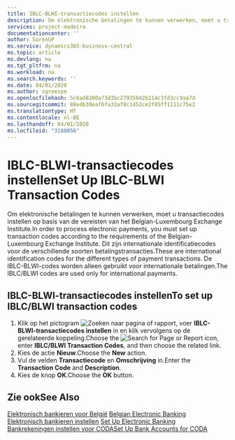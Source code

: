 ```yaml
---
title: IBLC-BLWI-transactiecodes instellen
description: Om elektronische betalingen te kunnen verwerken, moet u transactiecodes instellen op basis van de vereisten van het Belgian-Luxembourg Exchange Institute.
services: project-madeira
documentationcenter: ''
author: SorenGP
ms.service: dynamics365-business-central
ms.topic: article
ms.devlang: na
ms.tgt_pltfrm: na
ms.workload: na
ms.search.keywords: ''
ms.date: 04/01/2020
ms.author: sgroespe
ms.openlocfilehash: 5c6ad8200a73d3bc27935042b214c3fd3cc9aa7d
ms.sourcegitcommit: 88e4b30eaf6fa32af0c1452ce2f85ff1111c75e2
ms.translationtype: HT
ms.contentlocale: nl-BE
ms.lasthandoff: 04/01/2020
ms.locfileid: "3180856"
---
```

# <a name="set-up-iblc-blwi-transaction-codes"></a><span data-ttu-id="60c16-103">IBLC-BLWI-transactiecodes instellen</span><span class="sxs-lookup"><span data-stu-id="60c16-103">Set Up IBLC-BLWI Transaction Codes</span></span>
<span data-ttu-id="60c16-104">Om elektronische betalingen te kunnen verwerken, moet u transactiecodes instellen op basis van de vereisten van het Belgian-Luxembourg Exchange Institute.</span><span class="sxs-lookup"><span data-stu-id="60c16-104">In order to process electronic payments, you must set up transaction codes according to the requirements of the Belgian-Luxembourg Exchange Institute.</span></span> <span data-ttu-id="60c16-105">Dit zijn internationale identificatiecodes voor de verschillende soorten betalingstransacties.</span><span class="sxs-lookup"><span data-stu-id="60c16-105">These are international identification codes for the different types of payment transactions.</span></span> <span data-ttu-id="60c16-106">De IBLC-BLWI-codes worden alleen gebruikt voor internationale betalingen.</span><span class="sxs-lookup"><span data-stu-id="60c16-106">The IBLC/BLWI codes are used only for international payments.</span></span>  

## <a name="to-set-up-iblcblwi-transaction-codes"></a><span data-ttu-id="60c16-107">IBLC-BLWI-transactiecodes instellen</span><span class="sxs-lookup"><span data-stu-id="60c16-107">To set up IBLC/BLWI transaction codes</span></span>  

1.  <span data-ttu-id="60c16-108">Klik op het pictogram ![Zoeken naar pagina of rapport](../../media/ui-search/search_small.png "Het pictogram Zoeken naar pagina of rapport"), voer **IBLC-BLWI-transactiecodes instellen** in en klik vervolgens op de gerelateerde koppeling.</span><span class="sxs-lookup"><span data-stu-id="60c16-108">Choose the ![Search for Page or Report](../../media/ui-search/search_small.png "Search for Page or Report icon") icon, enter **IBLC/BLWI Transaction Codes**, and then choose the related link.</span></span>  
2.  <span data-ttu-id="60c16-109">Kies de actie **Nieuw**.</span><span class="sxs-lookup"><span data-stu-id="60c16-109">Choose the **New** action.</span></span>  
3.  <span data-ttu-id="60c16-110">Vul de velden **Transactiecode** en **Omschrijving** in.</span><span class="sxs-lookup"><span data-stu-id="60c16-110">Enter the **Transaction Code** and **Description**.</span></span>  
4.  <span data-ttu-id="60c16-111">Kies de knop **OK**.</span><span class="sxs-lookup"><span data-stu-id="60c16-111">Choose the **OK** button.</span></span>  

## <a name="see-also"></a><span data-ttu-id="60c16-112">Zie ook</span><span class="sxs-lookup"><span data-stu-id="60c16-112">See Also</span></span>  
 <span data-ttu-id="60c16-113">[Elektronisch bankieren voor België](belgian-electronic-banking.md) </span><span class="sxs-lookup"><span data-stu-id="60c16-113">[Belgian Electronic Banking](belgian-electronic-banking.md) </span></span>  
 <span data-ttu-id="60c16-114">[Elektronisch bankieren instellen](how-to-set-up-electronic-banking.md) </span><span class="sxs-lookup"><span data-stu-id="60c16-114">[Set Up Electronic Banking](how-to-set-up-electronic-banking.md) </span></span>  
 [<span data-ttu-id="60c16-115">Bankrekeningen instellen voor CODA</span><span class="sxs-lookup"><span data-stu-id="60c16-115">Set Up Bank Accounts for CODA</span></span>](how-to-set-up-bank-accounts-for-coda.md)
